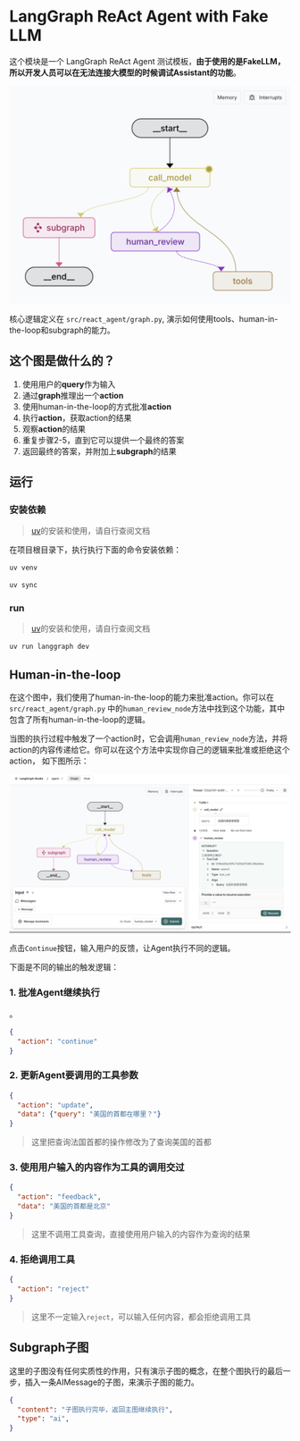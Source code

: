 # LangGraph ReAct Agent with Fake LLM

这个模块是一个 LangGraph ReAct Agent 测试模板，**由于使用的是FakeLLM，所以开发人员可以在无法连接大模型的时候调试Assistant的功能**。


![Graph view in LangGraph studio UI](./static/studio_ui.png)

核心逻辑定义在 `src/react_agent/graph.py`, 演示如何使用tools、human-in-the-loop和subgraph的能力。

## 这个图是做什么的？

1. 使用用户的**query**作为输入
2. 通过**graph**推理出一个**action**
3. 使用human-in-the-loop的方式批准**action**
4. 执行**action**，获取action的结果
5. 观察**action**的结果
6. 重复步骤2-5，直到它可以提供一个最终的答案
7. 返回最终的答案，并附加上**subgraph**的结果


## 运行
### 安装依赖

> [uv](https://docs.astral.sh/uv/)的安装和使用，请自行查阅文档

在项目根目录下，执行执行下面的命令安装依赖：

```bash
uv venv
```

```bash
uv sync
```


### run

  > [uv](https://docs.astral.sh/uv/)的安装和使用，请自行查阅文档

```bash
uv run langgraph dev
```

## Human-in-the-loop
在这个图中，我们使用了human-in-the-loop的能力来批准action。你可以在 `src/react_agent/graph.py` 中的`human_review_node`方法中找到这个功能，其中包含了所有human-in-the-loop的逻辑。

当图的执行过程中触发了一个action时，它会调用`human_review_node`方法，并将action的内容传递给它。你可以在这个方法中实现你自己的逻辑来批准或拒绝这个action， 如下图所示：

![Human-in-the-loop](./static/human_in_the_loop.png)

点击`Continue`按钮，输入用户的反馈，让Agent执行不同的逻辑。

下面是不同的输出的触发逻辑：

### 1. 批准Agent继续执行
。
```json
{
  "action": "continue"
}
```
### 2. 更新Agent要调用的工具参数
```json
{
  "action": "update",
  "data": {"query": "美国的首都在哪里？"}
}
```
> 这里把查询法国首都的操作修改为了查询美国的首都

### 3. 使用用户输入的内容作为工具的调用交过
```json
{
  "action": "feedback",
  "data": "美国的首都是北京"
}
```
> 这里不调用工具查询，直接使用用户输入的内容作为查询的结果

### 4. 拒绝调用工具
```json
{
  "action": "reject"
}
```
> 这里不一定输入`reject`，可以输入任何内容，都会拒绝调用工具

## Subgraph子图
这里的子图没有任何实质性的作用，只有演示子图的概念，在整个图执行的最后一步，插入一条AIMessage的子图，来演示子图的能力。

```json
{
  "content": "子图执行完毕，返回主图继续执行",
  "type": "ai",
}
```
